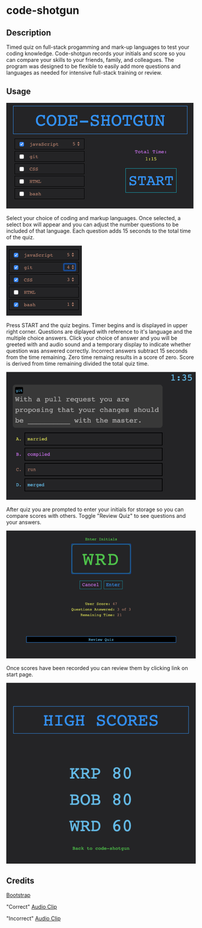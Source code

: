 # code-shotgun


## Description 

Timed quiz on full-stack progamming and mark-up languages to test your coding knowledge. Code-shotgun records your initials and score so you can compare your skills to your friends, family, and colleagues.  The program was designed 
to be flexible to easily add more questions and languages as needed for intensive full-stack training or review.

## Usage 


![alt text](assets/images/start.png "code-shotgun")



Select your choice of coding and markup languages. Once selected, a select box will appear and you can adjust the number questions to be included of that language.  Each question adds 15 seconds to the total time of the quiz. 




![alt text](assets/images/langSelect.png "Select languages")

        
Press START and the quiz begins. Timer begins and is displayed in upper right corner.  Questions are diplayed with reference to it's language and the multiple choice answers. Click your choice of answer and you will be greeted with and audio sound and a temporary display to indicate whether question was answered correctly.  Incorrect answers subtract 15 seconds from the time remaining.  Zero time remaing results in a score of zero. Score is derived from time remaining divided the total quiz time.

![alt text](assets/images/quizView.png "Quiz View")

After quiz you are prompted to enter your initials for storage so you can compare scores with others.  Toggle "Review Quiz" to see questions and your answers.

![alt text](assets/images/resultsView.png "Results View")

Once scores have been recorded you can review them by clicking link on start page.



![alt text](assets/images/highscoresView.png "Highscores View")


## Credits


[Bootstrap](https://getbootstrap.com/)

"Correct" [Audio Clip](https://freesound.org/people/JapanYoshiTheGamer/sounds/361263/)

"Incorrect" [Audio Clip](https://freesound.org/people/SamsterBirdies/sounds/363920/)



